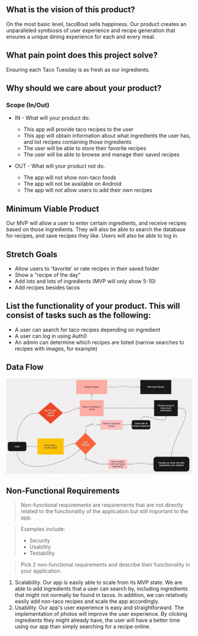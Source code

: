 ## What is the vision of this product?

On the most basic level, tacoBout sells happiness. Our product creates an unparalleled symbiosis of user experience and recipe generation that ensures a unique dining experience for each and every meal.

## What pain point does this project solve?

Ensuring each Taco Tuesday is as fresh as our ingredients. 

## Why should we care about your product?

### Scope (In/Out)

- IN - What will your product do:
  - This app will provide taco recipes to the user
  - This app will obtain information about what ingredients the user has, and list recipes containing those ingredients
  - The user will be able to store their favorite recipes
  - The user will be able to browse and manage their saved recipes

- OUT - What will your product not do.
  - The app will not show non-taco foods
  - The app will not be available on Android
  - The app will not allow users to add their own recipes

## Minimum Viable Product

Our MVP will allow a user to enter certain ingredients, and receive recipes based on those ingredients. They will also be able to search the database for recipes, and save recipes they like. Users will also be able to log in.


## Stretch Goals

- Allow users to 'favorite' or rate recipes in their saved folder
- Show a "recipe of the day"
- Add lots and lots of ingredients (MVP will only show 5-10)
- Add recipes besides tacos


## List the functionality of your product. This will consist of tasks such as the following:

- A user can search for taco recipes depending on ingredient
- A user can log in using Auth0
- An admin can determine which recipes are listed (narrow searches to recipes with images, for example)


## Data Flow

![wireframe](./img/tacoWireframe.JPG)


## Non-Functional Requirements

> Non-functional requirements are requirements that are not directly related to the functionality of the application but still important to the app.

> Examples include:
> - Security
> - Usability
> - Testability

>Pick 2 non-functional requirements and describe their functionality in your application.

1. Scalability. Our app is easily able to scale from its MVP state. We are able to add ingredients that a user can search by, including ingredients that might not normally be found in tacos. In addition, we can relatively easily add non-taco recipes and scale the app accordingly.
2. Usability. Our app's user experience is easy and straightforward. The implementation of photos will improve the user experience. By clicking ingredients they might already have, the user will have a better time using our app than simply searching for a recipe online.
